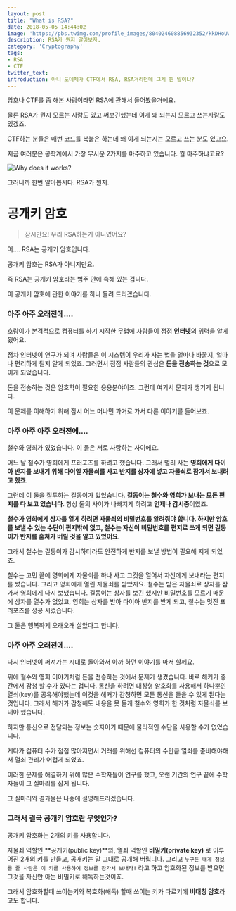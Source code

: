 ```yaml
---
layout: post
title: "What is RSA?"
date: 2018-05-05 14:44:02
image: 'https://pbs.twimg.com/profile_images/804024608856932352/kkDHoUWV_400x400.jpg'
description: RSA가 뭔지 알아보자.
category: 'Cryptography'
tags:
- RSA
- CTF
twitter_text:
introduction: 아니 도데체가 CTF에서 RSA, RSA거리던데 그게 뭔 말이냐?
---
```




암호나 CTF를 좀 해본 사람이라면 RSA에 관해서 들어봤을거에요.

물론 RSA가 뭔지 모르는 사람도 있고 써보긴했는데 이게 왜 되는지 모르고 쓰는사람도 있겠죠.

CTF하는 분들은 매번 코드를 복붙은 하는데 왜 이게 되는지는 모르고 쓰는 분도 있고요.



지금 여러분은 공학계에서 가장 무서운 2가지를 마주하고 있습니다. 뭘 마주하냐고요?

![Why does it works?](https://d.justpo.st/media/images/2013/03/463e4e4f4acb9afc185a067b7f360321.jpg)



그러니까 한번 알아봅시다. RSA가 뭔지.



# 공개키 암호

> 잠시만요! 우리 RSA하는거 아니였어요?

어.... RSA는 공개키 암호입니다.

공개키 암호는 RSA가 아니지만요.

즉 RSA는 공개키 암호라는 범주 안에 속해 있는 겁니다.



이 공개키 암호에 관한 이야기를 하나 들려 드리겠습니다.

### 아주 아주 오래전에....

호랑이가 본격적으로 컴퓨터를 하기 시작한 무렵에 사람들이 점점 **인터넷**의 위력을 알게 됬어요.

점차 인터넷이 연구가 되며 사람들은 이 시스템이 우리가 사는 법을 얼마나 바꿀지, 얼마나 편리하게 될지 알게 되었죠. 그러면서 점점 사람들의 관심은 **돈을 전송하는 것**으로 모이게 되었습니다. 

돈을 전송하는 것은 암호학이 필요한 응용분야이죠. 그런데 여기서 문제가 생기게 됩니다.

이 문제를 이해하기 위해 잠시 어느 머나먼 과거로 가서 다른 이야기를 들어보죠.

### 아주 아주 아주 오래전에....

철수와 영희가 있었습니다. 이 둘은 서로 사랑하는 사이에요.

어느 날 철수가 영희에게 프러포즈를 하려고 했습니다. 그래서 멀리 사는 **영희에게 다이아 반지를 보내기 위해 다이얼 자물쇠를 사고 반지를 상자에 넣고 자물쇠로 잠가서 보내려고 했죠**.

그런데 이 둘을 질투하는 길동이가 있었습니다. **길동이는 철수와 영희가 보내는 모든 편지를 다 보고 있습니다**. 항상 둘의 사이가 나빠지게 하려고 **언제나 감시중**이였죠.

**철수가 영희에게 상자를 열게 하려면 자물쇠의 비밀번호를 알려줘야 합니다. 하지만 암호를 보낼 수 있는 수단이 편지밖에 없고, 철수는 자신이 비밀번호를 편지로 쓰게 되면 길동이가 반지를 훔쳐가 버릴 것을 알고 있었어요.**

그래서 철수는 길동이가 감시하더라도 안전하게 반지를 보낼 방법이 필요해 지게 되었죠.

철수는 고민 끝에 영희에게 자물쇠를 하나 사고 그것을 열어서 자신에게 보내라는 편지를 썼습니다.  그리고 영희에게 열린 자물쇠를 받았지요.  철수는 받은 자물쇠로 상자를 잠가서 영희에게 다시 보냈습니다. 길동이는 상자를 보긴 했지만 비밀번호를 모르기 때문에 상자를 열수가 없었고, 영희는 상자를 받아 다이아 반지를 받게 되고, 철수는 멋진 프러포즈를 성공 시켰습니다.

그 둘은 행복하게 오래오래 살았다고 합니다.

### 아주 아주 오래전에....

다시 인터넷이 퍼져가는 시대로 돌아와서 아까 하던 이야기를 마저 할께요.

위에 철수와 영희 이야기처럼 돈을 전송하는 것에서 문제가 생겼습니다. 바로 해커가 중간에서 감청 할 수가 있다는 겁니다. 통신을 하려면 대칭형 암호화를 사용해서 하나뿐인 열쇠(key)를 공유해야했는데 이것을 해커가 감청하면 모든 통신을 들을 수 있게 된다는 것입니다. 그래서 해커가 감청해도 내용을 못 듣게 철수와 영희가 한 것처럼 자물쇠를 보내야 했습니다.

하지만 통신으로 전달되는 정보는 숫자이기 때문에 물리적인 수단을 사용할 수가 없었습니다. 

게다가 컴퓨터 수가 점점 많아지면서 거래를 위해선 컴퓨터의 수만큼 열쇠를 준비해야해서 열쇠 관리가 어렵게 되었죠.

이러한 문제를 해결하기 위해 많은 수학자들이 연구를 했고, 오랜 기간의 연구 끝에 수학자들이 그 실마리를 잡게 됩니다.

그 실마리와 결과물은 나중에 설명해드리겠습니다.



### 그래서 결국 공개키 암호란 무엇인가?

공개키 암호화는 2개의 키를 사용합니다.

자물쇠 역할인 **공개키(public key)**와, 열쇠 역할인 **비밀키(private key)** 로 이루어진 2개의 키를 만들고, 공개키는 말 그대로 공개해 버립니다. 그리고 `누구든 내게 정보를 줄 사람은 이 키를 사용하여 정보를 잠가서 보내라!` 라고 하고 암호화된 정보를 받으면 그것을 자신만 아는 비밀키로 해독하는것이죠.

그래서 암호화할때 쓰이는키와 복호화(해독) 할때 쓰이는 키가 다르기에 **비대칭 암호**라고도 합니다.
